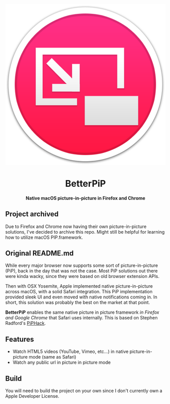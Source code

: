 <p align="center"><img alt="halbert logo" src="icon.png"></p>
<h1 align="center">BetterPiP</h1>
<h4 align="center">
  Native macOS picture-in-picture in Firefox and Chrome
</h4>

## Project archived
Due to Firefox and Chrome now having their own picture-in-picture solutions, I've decided to archive this repo. Might still be helpful for learning how to utilize macOS PIP.framework.

## Original README.md
While every major browser now supports some sort of picture-in-picture (PiP), back in the day that was not the case. Most PiP solutions out there were kinda wacky, since they were based on old browser extension APIs.

Then with OSX Yosemite, Apple implemented native picture-in-picture across macOS, with a solid Safari integration. This PiP implementation provided sleek UI and even moved with native notifications coming in. In short, this solution was probably the best on the market at that point.

**BetterPiP** enables the same native picture in picture framework _in Firefox and Google Chrome_ that Safari uses internally. This is based on Stephen Radford's [PiPHack](https://github.com/steve228uk/PiPHack).

## Features

- Watch HTML5 videos (YouTube, Vimeo, etc...) in native picture-in-picture mode (same as Safari)
- Watch any public url in picture in picture mode

## Build

You will need to build the project on your own since I don't currently own a Apple Developer License.

